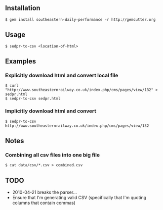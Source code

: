 ## Installation

    $ gem install southeastern-daily-performance -r http://gemcutter.org

## Usage

    $ sedpr-to-csv <location-of-html>

## Examples

### Explicitly download html and convert local file

    $ curl "http://www.southeasternrailway.co.uk/index.php/cms/pages/view/132" > sedpr.html
    $ sedpr-to-csv sedpr.html


### Implicitly download html and convert

    $ sedpr-to-csv http://www.southeasternrailway.co.uk/index.php/cms/pages/view/132
    
## Notes

### Combining all csv files into one big file

    $ cat data/csv/*.csv > combined.csv

## TODO

* 2010-04-21 breaks the parser...
* Ensure that I'm generating valid CSV (specifically that I'm quoting columns that contain commas)